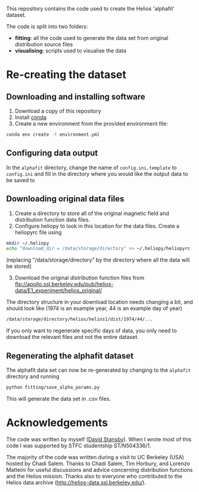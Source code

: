 This repository contains the code used to create the Helios 'alphafit' dataset.

The code is split into two folders:

- **fitting**: all the code used to generate the data set from original
distribution source files
- **visualising**: scripts used to visualise the data


# Re-creating the dataset

Downloading and installing software
-----------------------------------
1. Download a copy of this repository
2. Install [conda](https://conda.io/docs/user-guide/install/index.html)
3. Create a new environment from the provided environment file:
```bash
conda env create -f environment.yml
```

Configuring data output
-----------------------
In the `alphafit` directory, change the name of
`config.ini.template` to `config.ini` and fill in the directory where you
would like the output data to be saved to

Downloading original data files
-------------------------------
1. Create a directory to store all of the original magnetic field and
distribution function data files.
2. Configure heliopy to look in this location for the data files. Create
a heliopyrc file using
```bash
mkdir ~/.heliopy
echo "download_dir = /data/storage/directory" >> ~/.heliopy/heliopyrc
```
(replacing "/data/storage/directory" by the directory where all the data will
be stored)

3. Download the original distribution function files from ftp://apollo.ssl.berkeley.edu/pub/helios-data/E1_experiment/helios_original/

The directory structure in your download location needs changing a bit,
and should look like (1974 is an example year, 44 is an example day of year)
```bash
/data/storage/directory/helios/helios1/dist/1974/44/...
```
If you only want to regenerate specific days of data, you only need to download
the relevant files and not the entire dataset.

Regenerating the alphafit dataset
--------------------------------
The alphafit data set can now be re-generated by changing to the
`alphafit` directory and running

```bash
python fitting/save_alpha_params.py
```

This will generate the data set in *.csv* files.

# Acknowledgements
The code was written by myself ([David Stansby](https://www.davidstansby.com)).
When I wrote most of this code I was supported by STFC studentship ST/N504336/1.

The majority of the code was written during a visit to UC Berkeley (USA) hosted
by Chadi Salem. Thanks to Chadi Salem, Tim Horbury, and Lorenzo Matteini for
useful discussions and advice concerning distribution functions and the
Helios mission. Thanks also to everyone who contributed to the Helios data
archive (http://helios-data.ssl.berkeley.edu/).
